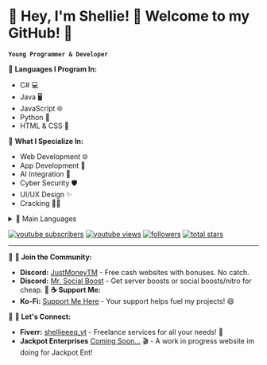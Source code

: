 # 🌟 Hey, I'm Shellie! 👋 Welcome to my GitHub! 🚀

**`Young Programmer & Developer`**

🔹 **Languages I Program In:**
- C# 💻
- Java 🖥️
- JavaScript 🌐
- Python 🐍
- HTML & CSS 🎨

🔹 **What I Specialize In:**
- Web Development 🌐
- App Development 📱
- AI Integration 🤖
- Cyber Security 🛡️
- UI/UX Design ✨
- Cracking ⛓️‍💥


<details>
  <summary> 🧰 Main Languages</summary>

  <img align="left" alt="JavaScript" width="30px" style="padding-right:10px;" src="https://cdn.jsdelivr.net/gh/devicons/devicon/icons/javascript/javascript-plain.svg" />
  <img align="left" alt="NodeJS" width="30px" style="padding-right:10px;" src="https://cdn.jsdelivr.net/gh/devicons/devicon/icons/nodejs/nodejs-original.svg" />
  <img align="left" alt="Python" width="30px" style="padding-right:10px;" src="https://cdn.jsdelivr.net/gh/devicons/devicon/icons/python/python-plain.svg" />
  <img align="left" alt="GitHub" width="30px" style="padding-right:10px;" src="https://cdn.jsdelivr.net/gh/devicons/devicon/icons/github/github-original.svg" />
  
  <br />
</details>



   <p align="left">
      <a href="https://www.youtube.com/c/shelliekoala?sub_confirmation=1">
         <img alt="youtube subscribers" title="Subscribe to my YouTube channel" src="https://custom-icon-badges.demolab.com/youtube/channel/subscribers/UC2WHjPDvbE6O328n17ZGcfg?color=%23E05D44&label=SUBSCRIBE&logo=video&logoColor=white&style=for-the-badge&labelColor=CE4630"/></a> 
      <a href="https://www.youtube.com/c/shelliekoala">
         <img alt="youtube views" title="YouTube views" src="https://custom-icon-badges.demolab.com/youtube/channel/views/UC2WHjPDvbE6O328n17ZGcfg?color=%23E1AD0E&logo=eye&logoColor=white&style=for-the-badge&labelColor=C79600"/></a> 
      <a href="https://github.com/ShellieKoala-exe?tab=followers">
         <img alt="followers" title="Follow me on Github" src="https://custom-icon-badges.demolab.com/github/followers/ShellieKoala-exe?color=236ad3&labelColor=1155ba&style=for-the-badge&logo=person-add&label=Follow&logoColor=white"/></a>
      <a href="https://github.com/ShellieKoala-exe?tab=repositories&sort=stargazers">
         <img alt="total stars" title="Total stars on GitHub" src="https://custom-icon-badges.demolab.com/github/stars/ShellieKoala-exe?color=55960c&style=for-the-badge&labelColor=488207&logo=star"/></a>
   </p>

---

🔹 **💬 Join the Community:**
- **Discord:** [JustMoneyTM](https://discord.gg/4fvR8Q8mT8) - Free cash websites with bonuses. No catch. 
- **Discord:** [Mr. Social Boost](https://discord.gg/aPbpdsbS) - Get server boosts or social boosts/nitro for cheap.
🔹 **☕ Support Me:**
- **Ko-Fi:** [Support Me Here](https://ko-fi.com/mrvendora) - Your support helps fuel my projects! 😄

🔹 **🔗 Let's Connect:**
- **Fiverr:** [shellieeeq_yt](https://www.fiverr.com/shellieeeq_yt) - Freelance services for all your needs! 💼  
- **Jackpot Enterprises** [Coming Soon...](https://ko-fi.com/mrvendora) 🎬 - A work in progress website im doing for Jackpot Ent!

